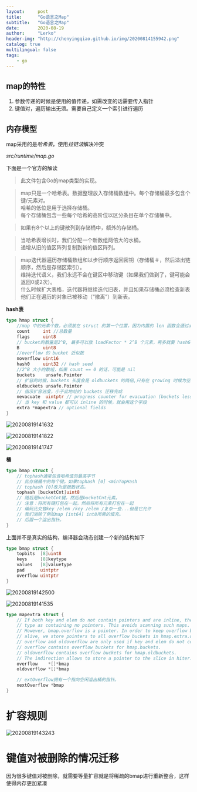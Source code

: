 ```yaml
---
layout:     post
title:      "Go语言之Map"
subtitle:   "Go语言之Map"
date:       2020-08-19
author:     "Lerko"
header-img: "http://chenyingqiao.github.io/img/20200814155942.png"
catalog: true
multilingual: false
tags:
    - go
---
```


## map的特性

1. 参数传递的时候是使用的值传递，如需改变的话需要传入指针
2. 键值对，遍历输出无须。需要自己定义一个索引进行遍历

## 内存模型

map采用的是*哈希表*，使用*拉链法*解决冲突

*src/runtime/map.go*

下面是一个官方的解读

> 此文件包含Go的map类型的实现。

> map只是一个哈希表。数据整理放入存储桶数组中。每个存储桶最多包含个键/元素对。<br/>
> 哈希的低位是用于选择存储桶。<br/>
> 每个存储桶包含一些每个哈希的高阶位以区分条目在单个存储桶中。<br/>

>如果有8个以上的键散列到存储桶中，额外的存储桶。

> 当哈希表增长时，我们分配一个新数组两倍大的水桶。<br/>
> 递增从旧的值区阵列复制到新的值区阵列。

> map迭代器遍历存储桶数组和以步行顺序返回密钥（存储桶＃，然后溢出链顺序，然后是存储区索引）。<br/>维持迭代语义，我们永远不会在键区中移动键（如果我们做到了，键可能会返回0或2次）。<br/>什么时候扩大表格，迭代器将继续迭代旧表，并且如果存储桶必须检查新表他们正在遍历的对象已被移动（“撤离”）到新表。 

**hash表**

```go
type hmap struct {
	//map 中的元素个数，必须放在 struct 的第一个位置，因为内置的 len 函数会通过unsafe.Pointer会从这里读取
	count     int //总数量
	flags     uint8
	// bucket的数量是2^B, 最多可以放 loadFactor * 2^B 个元素，再多就要 hashGrow 了
	B         uint8
	//overflow 的 bucket 近似数
	noverflow uint16
	hash0     uint32 // hash seed
	//2^B 大小的数组，如果 count == 0 的话，可能是 nil
	buckets    unsafe.Pointer 
	// 扩容的时候，buckets 长度会是 oldbuckets 的两倍,只有在 growing 时候为空。
	oldbuckets unsafe.Pointer
	// 指示扩容进度，小于此地址的 buckets 迁移完成
	nevacuate  uintptr // progress counter for evacuation (buckets less than this have been evacuated)
	// 当 key 和 value 都可以 inline 的时候，就会用这个字段
	extra *mapextra // optional fields 
}
```

![20200819141632](http://chenyingqiao.github.io/img/20200819141632.png)

![20200819141822](http://chenyingqiao.github.io/img/20200819141822.png)

![20200819141747](http://chenyingqiao.github.io/img/20200819141747.png)

**桶**

```go
type bmap struct {
	// tophash通常包含哈希值的最高字节 
	// 此存储桶中的每个键。如果tophash [0] <minTopHash
	// tophash [0]改为是疏散状态。
	tophash [bucketCnt]uint8
	// 随后是bucketCnt键，然后是bucketCnt元素。 
	// 注意：将所有键打包在一起，然后将所有元素打包在一起
	// 编码比交替key /elem /key /elem /复杂一些...但是它允许
	// 我们消除了例如map [int64] int8所需的填充。
	// 后跟一个溢出指针。
}
```

上面并不是真实的结构，编译器会动态创建一个新的结构如下

```go
type bmap struct {
    topbits  [8]uint8
    keys     [8]keytype
    values   [8]valuetype
    pad      uintptr
    overflow uintptr
}
```

![20200819142500](http://chenyingqiao.github.io/img/20200819142500.png)

![20200819141535](http://chenyingqiao.github.io/img/20200819141535.png)


```go
type mapextra struct {
	// If both key and elem do not contain pointers and are inline, then we mark bucket
	// type as containing no pointers. This avoids scanning such maps.
	// However, bmap.overflow is a pointer. In order to keep overflow buckets
	// alive, we store pointers to all overflow buckets in hmap.extra.overflow and hmap.extra.oldoverflow.
	// overflow and oldoverflow are only used if key and elem do not contain pointers.
	// overflow contains overflow buckets for hmap.buckets.
	// oldoverflow contains overflow buckets for hmap.oldbuckets.
	// The indirection allows to store a pointer to the slice in hiter.
	overflow    *[]*bmap
	oldoverflow *[]*bmap

	// extOverflow拥有一个指向空闲溢出桶的指针。
	nextOverflow *bmap
}
```

# 扩容规则

![20200819143243](http://chenyingqiao.github.io/img/20200819143243.png)


# 键值对被删除的情况迁移

因为很多键值对被删除，就需要等量扩容就是将稀疏的bmap进行重新整合，这样使得内存更加紧凑

